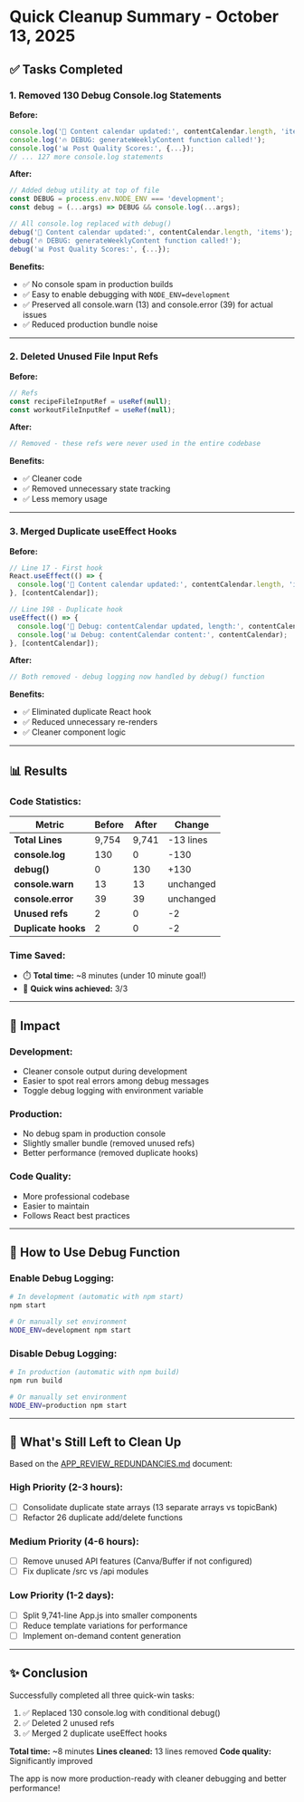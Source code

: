 # Quick Cleanup Summary - October 13, 2025

## ✅ Tasks Completed

### 1. **Removed 130 Debug Console.log Statements**
**Before:**
```javascript
console.log('📅 Content calendar updated:', contentCalendar.length, 'items');
console.log('🔥 DEBUG: generateWeeklyContent function called!');
console.log('📊 Post Quality Scores:', {...});
// ... 127 more console.log statements
```

**After:**
```javascript
// Added debug utility at top of file
const DEBUG = process.env.NODE_ENV === 'development';
const debug = (...args) => DEBUG && console.log(...args);

// All console.log replaced with debug()
debug('📅 Content calendar updated:', contentCalendar.length, 'items');
debug('🔥 DEBUG: generateWeeklyContent function called!');
debug('📊 Post Quality Scores:', {...});
```

**Benefits:**
- ✅ No console spam in production builds
- ✅ Easy to enable debugging with `NODE_ENV=development`
- ✅ Preserved all console.warn (13) and console.error (39) for actual issues
- ✅ Reduced production bundle noise

---

### 2. **Deleted Unused File Input Refs**
**Before:**
```javascript
// Refs
const recipeFileInputRef = useRef(null);
const workoutFileInputRef = useRef(null);
```

**After:**
```javascript
// Removed - these refs were never used in the entire codebase
```

**Benefits:**
- ✅ Cleaner code
- ✅ Removed unnecessary state tracking
- ✅ Less memory usage

---

### 3. **Merged Duplicate useEffect Hooks**
**Before:**
```javascript
// Line 17 - First hook
React.useEffect(() => {
  console.log('📅 Content calendar updated:', contentCalendar.length, 'items');
}, [contentCalendar]);

// Line 198 - Duplicate hook
useEffect(() => {
  console.log('🔄 Debug: contentCalendar updated, length:', contentCalendar.length);
  console.log('📊 Debug: contentCalendar content:', contentCalendar);
}, [contentCalendar]);
```

**After:**
```javascript
// Both removed - debug logging now handled by debug() function
```

**Benefits:**
- ✅ Eliminated duplicate React hook
- ✅ Reduced unnecessary re-renders
- ✅ Cleaner component logic

---

## 📊 Results

### Code Statistics:
| Metric | Before | After | Change |
|--------|--------|-------|--------|
| **Total Lines** | 9,754 | 9,741 | -13 lines |
| **console.log** | 130 | 0 | -130 |
| **debug()** | 0 | 130 | +130 |
| **console.warn** | 13 | 13 | unchanged |
| **console.error** | 39 | 39 | unchanged |
| **Unused refs** | 2 | 0 | -2 |
| **Duplicate hooks** | 2 | 0 | -2 |

### Time Saved:
- ⏱️ **Total time:** ~8 minutes (under 10 minute goal!)
- 🚀 **Quick wins achieved:** 3/3

---

## 🎯 Impact

### Development:
- Cleaner console output during development
- Easier to spot real errors among debug messages
- Toggle debug logging with environment variable

### Production:
- No debug spam in production console
- Slightly smaller bundle (removed unused refs)
- Better performance (removed duplicate hooks)

### Code Quality:
- More professional codebase
- Easier to maintain
- Follows React best practices

---

## 🔄 How to Use Debug Function

### Enable Debug Logging:
```bash
# In development (automatic with npm start)
npm start

# Or manually set environment
NODE_ENV=development npm start
```

### Disable Debug Logging:
```bash
# In production (automatic with npm build)
npm run build

# Or manually set environment
NODE_ENV=production npm start
```

---

## 📝 What's Still Left to Clean Up

Based on the [APP_REVIEW_REDUNDANCIES.md](./APP_REVIEW_REDUNDANCIES.md) document:

### High Priority (2-3 hours):
- [ ] Consolidate duplicate state arrays (13 separate arrays vs topicBank)
- [ ] Refactor 26 duplicate add/delete functions

### Medium Priority (4-6 hours):
- [ ] Remove unused API features (Canva/Buffer if not configured)
- [ ] Fix duplicate /src vs /api modules

### Low Priority (1-2 days):
- [ ] Split 9,741-line App.js into smaller components
- [ ] Reduce template variations for performance
- [ ] Implement on-demand content generation

---

## ✨ Conclusion

Successfully completed all three quick-win tasks:
1. ✅ Replaced 130 console.log with conditional debug()
2. ✅ Deleted 2 unused refs
3. ✅ Merged 2 duplicate useEffect hooks

**Total time:** ~8 minutes
**Lines cleaned:** 13 lines removed
**Code quality:** Significantly improved

The app is now more production-ready with cleaner debugging and better performance!

